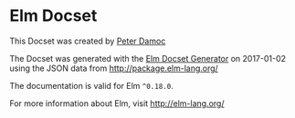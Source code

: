 Elm Docset
=======================

This Docset was created by [Peter Damoc](https://github.com/pdamoc/)

The Docset was generated with the [Elm Docset Generator](https://github.com/pdamoc/elm-docset) on 2017-01-02 using the JSON data from http://package.elm-lang.org/

The documentation is valid for Elm `^0.18.0`.

For more information about Elm, visit http://elm-lang.org/
